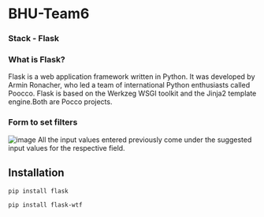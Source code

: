 # BHU-Team6

### Stack - Flask

### What is Flask?
Flask is a web application framework written in Python. It was developed by Armin Ronacher, who led a team of international Python enthusiasts called Poocco. Flask is based on the Werkzeg WSGI toolkit and the Jinja2 template engine.Both are Pocco projects.

### Form to set filters 
![image](https://user-images.githubusercontent.com/62561786/131216323-9eafc166-fe02-475b-a5f6-eaf2b9baf978.png)
All the input values entered previously come under the suggested input values for the respective field.

## Installation

```
pip install flask
```

```
pip install flask-wtf
```
